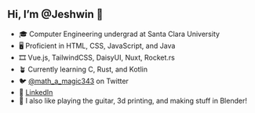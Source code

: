 ## Hi, I’m @Jeshwin 👋

- 🎓 Computer Engineering undergrad at Santa Clara University
- 🖥 Proficient in HTML, CSS, JavaScript, and Java
- 🎞 Vue.js, TailwindCSS, DaisyUI, Nuxt, Rocket.rs
- 🪴 Currently learning C, Rust, and Kotlin
- 🐦 [@math_a_magic343](https://twitter.com/math_a_magic343) on Twitter
- 🔗 [LinkedIn](https://www.linkedin.com/in/jeshwinprince/)
- 🍵 I also like playing the guitar, 3d printing, and making stuff in Blender!

<!---
Jeshwin/Jeshwin is a ✨ special ✨ repository because its `README.md` (this file) appears on your GitHub profile.
You can click the Preview link to take a look at your changes.
--->
